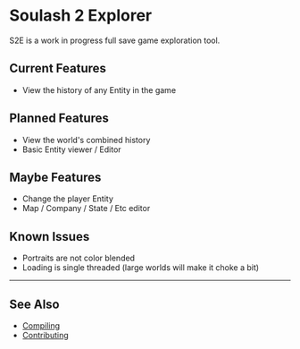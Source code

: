 # Soulash 2 Explorer

S2E is a work in progress full save game exploration tool.

## Current Features

- View the history of any Entity in the game

## Planned Features

- View the world's combined history
- Basic Entity viewer / Editor

## Maybe Features

- Change the player Entity
- Map / Company / State / Etc editor

## Known Issues

- Portraits are not color blended
- Loading is single threaded (large worlds will make it choke a bit)

---

## See Also

- [Compiling](Compiling.md)
- [Contributing](Contributing.md)
